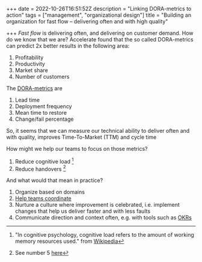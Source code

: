 +++
date = 2022-10-26T16:51:52Z
description = "Linking DORA-metrics to action"
tags = ["management", "organizational design"]
title = "Building an organization for fast flow – delivering often and with high quality"

+++
_Fast flow_ is delivering often, and delivering on customer demand. How do we know that we are? Accelerate found that the so called DORA-metrics can predict 2x better results in the following area:

1. Profitability
2. Productivity
3. Market share
4. Number of customers

The [DORA-metrics](https://www.leanix.net/en/wiki/vsm/dora-metrics#what-are-DORA-metrics) are

1. Lead time
2. Deployment frequency
3. Mean time to restore
4. Change/fail percentage

So, it seems that we can measure our technical ability to deliver often and with quality, improves Time-To-Market (TTM) and cycle time

How might we help our teams to focus on those metrics?

1. Reduce cognitive load [^1]
2. Reduce handovers [^2]

And what would that mean in practice? 

1. Organize based on domains
2. [Help teams coordinate](https://www.svorstol.com/blog/2022/rethinking-agile/)
3. Nurture a culture where improvement is celebrated, i.e. implement changes that help us deliver faster and with less faults
4. Communicate direction and context often, e.g. with tools such as [OKRs](https://www.svorstol.com/blog/2022/okrs-when-scaling/)

[^1]: "In cognitive psychology, cognitive load refers to the amount of working memory resources used." from [Wikipedia](https://en.wikipedia.org/wiki/Cognitive_load)
[^2]: See number 5 [here](https://vitalitychicago.com/blog/my-favorite-agile-illustrations-from-henrik-kniberg-of-spotify-fame/)